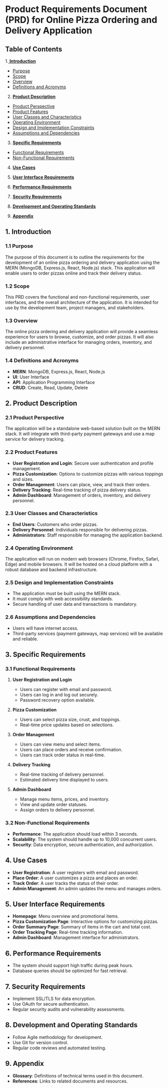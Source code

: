 # Product Requirements Document (PRD) for Online Pizza Ordering and Delivery Application

## Table of Contents

1.[ **Introduction**](#1-introduction)

- [Purpose](#11-purpose)
- [Scope](#12-scope)
- [Overview](#13-overview)
- [Definitions and Acronyms](#14-definitions-and-acronyms)

2. [ **Product Description**](#2-product-description)

- [Product Perspective](#21-product-perspective)
- [Product Features](#22-product-features)
- [User Classes and Characteristics](#23-user-classes-and-characteristics)
- [Operating Environment](#24-operating-environment)
- [Design and Implementation Constraints](#25-design-and-implementation-constraints)
- [Assumptions and Dependencies](#26-assumptions-and-dependencies)

3. [ **Specific Requirements**](#3-specific-requirements)

- [Functional Requirements](#31-functional-requirements)
- [Non-Functional Requirements](#32-non-functional-requirements)

4. [ **Use Cases**](#4-use-cases)

5. [ **User Interface Requirements**](#5-user-interface-requirements)

6. [ **Performance Requirements**](#6-performance-requirements)

7. [ **Security Requirements**](#7-security-requirements)

8. [ **Development and Operating Standards**](#8-development-and-operating-standards)

9. [ **Appendix**](#9-appendix)

## 1. Introduction

### 1.1 Purpose

The purpose of this document is to outline the requirements for the development of an online pizza ordering and delivery application using the MERN (MongoDB, Express.js, React, Node.js) stack. This application will enable users to order pizzas online and track their delivery status.

### 1.2 Scope

This PRD covers the functional and non-functional requirements, user interfaces, and the overall architecture of the application. It is intended for use by the development team, project managers, and stakeholders.

### 1.3 Overview

The online pizza ordering and delivery application will provide a seamless experience for users to browse, customize, and order pizzas. It will also include an administrative interface for managing orders, inventory, and delivery personnel.

### 1.4 Definitions and Acronyms

- **MERN**: MongoDB, Express.js, React, Node.js
- **UI**: User Interface
- **API**: Application Programming Interface
- **CRUD**: Create, Read, Update, Delete

## 2. Product Description

### 2.1 Product Perspective

The application will be a standalone web-based solution built on the MERN stack. It will integrate with third-party payment gateways and use a map service for delivery tracking.

### 2.2 Product Features

- **User Registration and Login**: Secure user authentication and profile management.
- **Pizza Customization**: Options to customize pizzas with various toppings and sizes.
- **Order Management**: Users can place, view, and track their orders.
- **Delivery Tracking**: Real-time tracking of pizza delivery status.
- **Admin Dashboard**: Management of orders, inventory, and delivery personnel.

### 2.3 User Classes and Characteristics

- **End Users**: Customers who order pizzas.
- **Delivery Personnel**: Individuals responsible for delivering pizzas.
- **Administrators**: Staff responsible for managing the application backend.

### 2.4 Operating Environment

The application will run on modern web browsers (Chrome, Firefox, Safari, Edge) and mobile browsers. It will be hosted on a cloud platform with a robust database and backend infrastructure.

### 2.5 Design and Implementation Constraints

- The application must be built using the MERN stack.
- It must comply with web accessibility standards.
- Secure handling of user data and transactions is mandatory.

### 2.6 Assumptions and Dependencies

- Users will have internet access.
- Third-party services (payment gateways, map services) will be available and reliable.

## 3. Specific Requirements

### 3.1 Functional Requirements

1. **User Registration and Login**

   - Users can register with email and password.
   - Users can log in and log out securely.
   - Password recovery option available.

2. **Pizza Customization**

   - Users can select pizza size, crust, and toppings.
   - Real-time price updates based on selections.

3. **Order Management**

   - Users can view menu and select items.
   - Users can place orders and receive confirmation.
   - Users can track order status in real-time.

4. **Delivery Tracking**

   - Real-time tracking of delivery personnel.
   - Estimated delivery time displayed to users.

5. **Admin Dashboard**
   - Manage menu items, prices, and inventory.
   - View and update order statuses.
   - Assign orders to delivery personnel.

### 3.2 Non-Functional Requirements

- **Performance**: The application should load within 3 seconds.
- **Scalability**: The system should handle up to 10,000 concurrent users.
- **Security**: Data encryption, secure authentication, and authorization.

## 4. Use Cases

- **User Registration**: A user registers with email and password.
- **Place Order**: A user customizes a pizza and places an order.
- **Track Order**: A user tracks the status of their order.
- **Admin Management**: An admin updates the menu and manages orders.

## 5. User Interface Requirements

- **Homepage**: Menu overview and promotional items.
- **Pizza Customization Page**: Interactive options for customizing pizzas.
- **Order Summary Page**: Summary of items in the cart and total cost.
- **Order Tracking Page**: Real-time tracking information.
- **Admin Dashboard**: Management interface for administrators.

## 6. Performance Requirements

- The system should support high traffic during peak hours.
- Database queries should be optimized for fast retrieval.

## 7. Security Requirements

- Implement SSL/TLS for data encryption.
- Use OAuth for secure authentication.
- Regular security audits and vulnerability assessments.

## 8. Development and Operating Standards

- Follow Agile methodology for development.
- Use Git for version control.
- Regular code reviews and automated testing.

## 9. Appendix

- **Glossary**: Definitions of technical terms used in this document.
- **References**: Links to related documents and resources.
